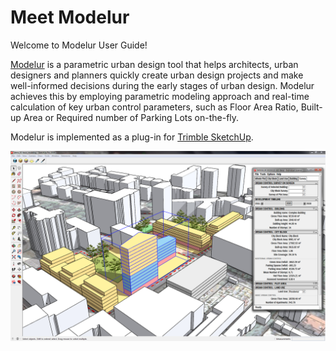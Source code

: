 Meet Modelur
============

Welcome to Modelur User Guide!

[Modelur](https://modelur.eu) is a parametric urban design tool that helps architects, urban designers and planners quickly create urban design projects and make well-informed decisions during the early stages of urban design. Modelur achieves this by employing parametric modeling approach and real-time calculation of key urban control parameters, such as Floor Area Ratio, Built-up Area or Required number of Parking Lots on-the-fly.

Modelur is implemented as a plug-in for [Trimble SketchUp](http://www.sketchup.com).

![Modelur screenshot](img/modelur.png)

